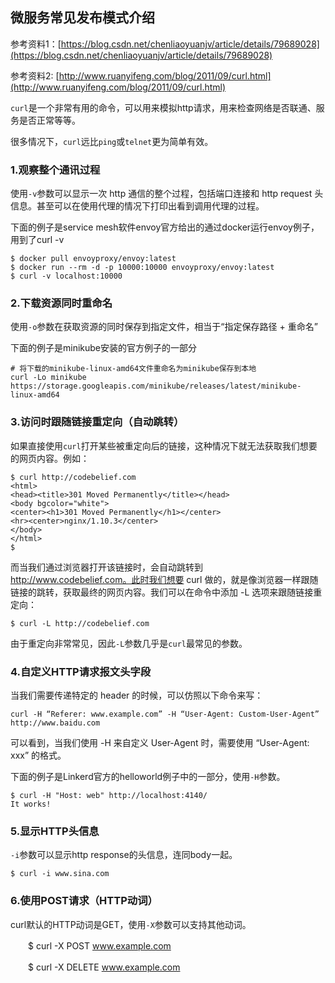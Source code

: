 ## 微服务常见发布模式介绍

参考资料1：[https://blog.csdn.net/chenliaoyuanjv/article/details/79689028](https://blog.csdn.net/chenliaoyuanjv/article/details/79689028) 

参考资料2: [http://www.ruanyifeng.com/blog/2011/09/curl.html](http://www.ruanyifeng.com/blog/2011/09/curl.html)

`curl`是一个非常有用的命令，可以用来模拟http请求，用来检查网络是否联通、服务是否正常等等。

很多情况下，`curl`远比`ping`或`telnet`更为简单有效。

### 1.观察整个通讯过程

使用`-v`参数可以显示一次 http 通信的整个过程，包括端口连接和 http request 头信息。甚至可以在使用代理的情况下打印出看到调用代理的过程。

下面的例子是service mesh软件envoy官方给出的通过docker运行envoy例子，用到了curl -v

```
$ docker pull envoyproxy/envoy:latest
$ docker run --rm -d -p 10000:10000 envoyproxy/envoy:latest
$ curl -v localhost:10000
```

### 2.下载资源同时重命名

使用`-o`参数在获取资源的同时保存到指定文件，相当于“指定保存路径 + 重命名”

下面的例子是minikube安装的官方例子的一部分

```
# 将下载的minikube-linux-amd64文件重命名为minikube保存到本地
curl -Lo minikube https://storage.googleapis.com/minikube/releases/latest/minikube-linux-amd64
```

### 3.访问时跟随链接重定向（自动跳转）

如果直接使用`curl`打开某些被重定向后的链接，这种情况下就无法获取我们想要的网页内容。例如： 

```shell
$ curl http://codebelief.com
<html>
<head><title>301 Moved Permanently</title></head>
<body bgcolor="white">
<center><h1>301 Moved Permanently</h1></center>
<hr><center>nginx/1.10.3</center>
</body>
</html>
$
```

而当我们通过浏览器打开该链接时，会自动跳转到 http://www.codebelief.com。此时我们想要 curl 做的，就是像浏览器一样跟随链接的跳转，获取最终的网页内容。我们可以在命令中添加 -L 选项来跟随链接重定向：

```shell
$ curl -L http://codebelief.com
```

由于重定向非常常见，因此`-L`参数几乎是`curl`最常见的参数。

### 4.自定义HTTP请求报文头字段

当我们需要传递特定的 header 的时候，可以仿照以下命令来写： 

```shell
curl -H “Referer: www.example.com” -H “User-Agent: Custom-User-Agent” http://www.baidu.com
```

可以看到，当我们使用 -H 来自定义 User-Agent 时，需要使用 “User-Agent: xxx” 的格式。

下面的例子是Linkerd官方的helloworld例子中的一部分，使用`-H`参数。

```shell
$ curl -H "Host: web" http://localhost:4140/
It works!
```

### 5.显示HTTP头信息

`-i`参数可以显示http response的头信息，连同body一起。

```shell
$ curl -i www.sina.com
```

### 6.使用POST请求（HTTP动词）

curl默认的HTTP动词是GET，使用`-X`参数可以支持其他动词。

　　$ curl -X POST www.example.com

　　$ curl -X DELETE www.example.com